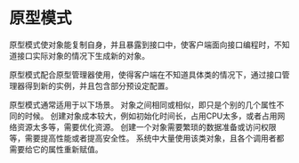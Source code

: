 # 原型模式

原型模式使对象能复制自身，并且暴露到接口中，使客户端面向接口编程时，不知道接口实际对象的情况下生成新的对象。

原型模式配合原型管理器使用，使得客户端在不知道具体类的情况下，通过接口管理器得到新的实例，并且包含部分预设定配置。



原型模式通常适用于以下场景。
    对象之间相同或相似，即只是个别的几个属性不同的时候。
    创建对象成本较大，例如初始化时间长，占用CPU太多，或者占用网络资源太多等，需要优化资源。
    创建一个对象需要繁琐的数据准备或访问权限等，需要提高性能或者提高安全性。
    系统中大量使用该类对象，且各个调用者都需要给它的属性重新赋值。